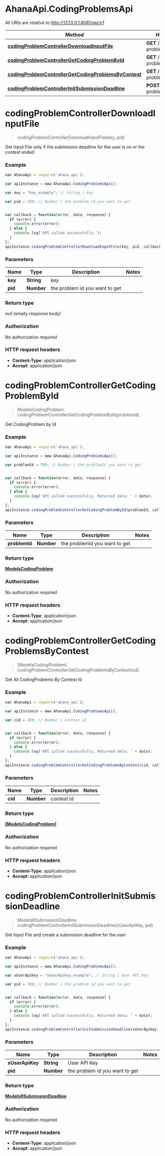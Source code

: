 # AhanaApi.CodingProblemsApi

All URIs are relative to *http://127.0.0.1:8081/api/v1*

Method | HTTP request | Description
------------- | ------------- | -------------
[**codingProblemControllerDownloadInputFile**](CodingProblemsApi.md#codingProblemControllerDownloadInputFile) | **GET** /coding-problems/in/download | 
[**codingProblemControllerGetCodingProblemById**](CodingProblemsApi.md#codingProblemControllerGetCodingProblemById) | **GET** /coding-problems/{problemId} | 
[**codingProblemControllerGetCodingProblemsByContest**](CodingProblemsApi.md#codingProblemControllerGetCodingProblemsByContest) | **GET** /coding-problems/ | 
[**codingProblemControllerInitSubmissionDeadline**](CodingProblemsApi.md#codingProblemControllerInitSubmissionDeadline) | **POST** /coding-problems/{pid}/init | 


<a name="codingProblemControllerDownloadInputFile"></a>
# **codingProblemControllerDownloadInputFile**
> codingProblemControllerDownloadInputFile(key, pid)



Get Input File only if the submission deadline for the user is on or the contest ended

### Example
```javascript
var AhanaApi = require('ahana_api');

var apiInstance = new AhanaApi.CodingProblemsApi();

var key = "key_example"; // String | key

var pid = 789; // Number | the problem id you want to get


var callback = function(error, data, response) {
  if (error) {
    console.error(error);
  } else {
    console.log('API called successfully.');
  }
};
apiInstance.codingProblemControllerDownloadInputFile(key, pid, callback);
```

### Parameters

Name | Type | Description  | Notes
------------- | ------------- | ------------- | -------------
 **key** | **String**| key | 
 **pid** | **Number**| the problem id you want to get | 

### Return type

null (empty response body)

### Authorization

No authorization required

### HTTP request headers

 - **Content-Type**: application/json
 - **Accept**: application/json

<a name="codingProblemControllerGetCodingProblemById"></a>
# **codingProblemControllerGetCodingProblemById**
> ModelsCodingProblem codingProblemControllerGetCodingProblemById(problemId)



Get CodingProblem by Id

### Example
```javascript
var AhanaApi = require('ahana_api');

var apiInstance = new AhanaApi.CodingProblemsApi();

var problemId = 789; // Number | the problemId you want to get


var callback = function(error, data, response) {
  if (error) {
    console.error(error);
  } else {
    console.log('API called successfully. Returned data: ' + data);
  }
};
apiInstance.codingProblemControllerGetCodingProblemById(problemId, callback);
```

### Parameters

Name | Type | Description  | Notes
------------- | ------------- | ------------- | -------------
 **problemId** | **Number**| the problemId you want to get | 

### Return type

[**ModelsCodingProblem**](ModelsCodingProblem.md)

### Authorization

No authorization required

### HTTP request headers

 - **Content-Type**: application/json
 - **Accept**: application/json

<a name="codingProblemControllerGetCodingProblemsByContest"></a>
# **codingProblemControllerGetCodingProblemsByContest**
> [ModelsCodingProblem] codingProblemControllerGetCodingProblemsByContest(cid)



Get All CodingProblems By Contest Id

### Example
```javascript
var AhanaApi = require('ahana_api');

var apiInstance = new AhanaApi.CodingProblemsApi();

var cid = 789; // Number | contest id


var callback = function(error, data, response) {
  if (error) {
    console.error(error);
  } else {
    console.log('API called successfully. Returned data: ' + data);
  }
};
apiInstance.codingProblemControllerGetCodingProblemsByContest(cid, callback);
```

### Parameters

Name | Type | Description  | Notes
------------- | ------------- | ------------- | -------------
 **cid** | **Number**| contest id | 

### Return type

[**[ModelsCodingProblem]**](ModelsCodingProblem.md)

### Authorization

No authorization required

### HTTP request headers

 - **Content-Type**: application/json
 - **Accept**: application/json

<a name="codingProblemControllerInitSubmissionDeadline"></a>
# **codingProblemControllerInitSubmissionDeadline**
> ModelsRSubmissionDeadline codingProblemControllerInitSubmissionDeadline(xUserApiKey, pid)



Get Input File and create a submission deadline for the user

### Example
```javascript
var AhanaApi = require('ahana_api');

var apiInstance = new AhanaApi.CodingProblemsApi();

var xUserApiKey = "xUserApiKey_example"; // String | User API Key

var pid = 789; // Number | the problem id you want to get


var callback = function(error, data, response) {
  if (error) {
    console.error(error);
  } else {
    console.log('API called successfully. Returned data: ' + data);
  }
};
apiInstance.codingProblemControllerInitSubmissionDeadline(xUserApiKey, pid, callback);
```

### Parameters

Name | Type | Description  | Notes
------------- | ------------- | ------------- | -------------
 **xUserApiKey** | **String**| User API Key | 
 **pid** | **Number**| the problem id you want to get | 

### Return type

[**ModelsRSubmissionDeadline**](ModelsRSubmissionDeadline.md)

### Authorization

No authorization required

### HTTP request headers

 - **Content-Type**: application/json
 - **Accept**: application/json

